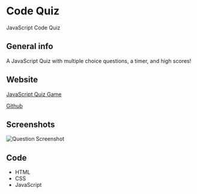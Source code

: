 # Code Quiz

JavaScript Code Quiz

## General info

A JavaScript Quiz with multiple choice questions, a timer, and high scores!

## Website

[JavaScript Quiz Game](https://xjessycaz12x.github.io/code-quizz/)

[Github](https://github.com/xjessycaz12X/code-quizz)

## Screenshots

![Question Screenshot]()

## Code

- HTML
- CSS
- JavaScript
